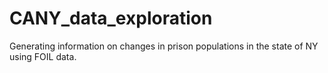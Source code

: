 # CANY_data_exploration
Generating information on changes in prison populations in the state of NY using FOIL data.
